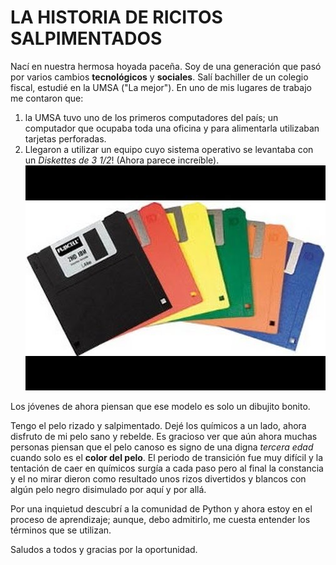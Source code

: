 # LA HISTORIA DE RICITOS SALPIMENTADOS

Nací en nuestra hermosa hoyada paceña.  Soy de una generación que pasó por varios cambios **tecnológicos** y **sociales**.  Salí bachiller de un colegio fiscal, estudié en la UMSA ("La mejor").
En uno de mis lugares de trabajo me contaron que:
1. la UMSA tuvo uno de los primeros computadores del país; un computador que ocupaba toda una oficina y para alimentarla utilizaban tarjetas perforadas.
2. Llegaron a utilizar un equipo cuyo sistema operativo se levantaba con un *Diskettes de 3 1/2*! (Ahora parece increíble).
![texto alterno](diskette.jpg)

Los jóvenes de ahora piensan que ese modelo es solo un dibujito bonito.

Tengo el pelo rizado y salpimentado.  Dejé los químicos a un lado, ahora disfruto de mi pelo sano y rebelde.  Es gracioso ver que aún ahora muchas personas piensan que el pelo canoso es signo de una digna *tercera edad* cuando solo es el **color del pelo**.  El periodo de transición fue muy difícil y la tentación de caer en químicos surgía a cada paso pero al final la constancia y el no mirar dieron como resultado unos rizos divertidos y blancos con algún pelo negro disimulado por aquí y por allá.

Por una inquietud descubrí a la comunidad de Python y ahora estoy en el proceso de aprendizaje; aunque, debo admitirlo, me cuesta entender los términos que se utilizan.

Saludos a todos y gracias por la oportunidad.
